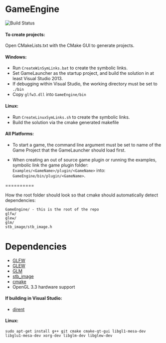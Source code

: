 GameEngine
==========

![Build Status](http://ci.brycemehring.me/buildStatus/icon?job=GameEngine%20-%20Windows)


#### To create projects:

Open CMakeLists.txt with the CMake GUI to generate projects.

#### Windows: 
* Run `CreateWinSymLinks.bat` to create the symbolic links.
* Set GameLauncher as the startup project, and build the solution in at least Visual Studio 2013.
* If debugging within Visual Studio, the working directory must be set to `./bin`
* Copy `glfw3.dll` into `GameEngine/bin`

#### Linux:
* Run `CreateLinuxSymLinks.sh` to create the symbolic links.
* Build the solution via the cmake generated makefile

#### All Platforms: 

* To start a game, the command line argument must be set to name of the Game Project that the GameLauncher should load first.

* When creating an out of source game plugin or running the examples, symbolic link the game plugin folder: `Examples/<GameName>/plugin/<GameName>` into: `GameEngine/bin/plugin/<GameName>`.

==========

How the root folder should look so that cmake should automatically detect dependencies: 

    GameEngine/ - this is the root of the repo
    glfw/
    glew/
    glm/
    stb_image/stb_image.h

Dependencies
==========

* [GLFW](http://www.glfw.org/)
* [GLEW](http://glew.sourceforge.net/)
* [GLM](http://glm.g-truc.net/)
* [stb_image](http://nothings.org/stb_image.c)
* [cmake](http://www.cmake.org/)
* OpenGL 3.3 hardware support

#### If building in Visual Studio:
* [dirent](http://www.softagalleria.net/dirent.php)

#### Linux: 

    sudo apt-get install g++ git cmake cmake-qt-gui libgl1-mesa-dev libglu1-mesa-dev xorg-dev libglm-dev libglew-dev


